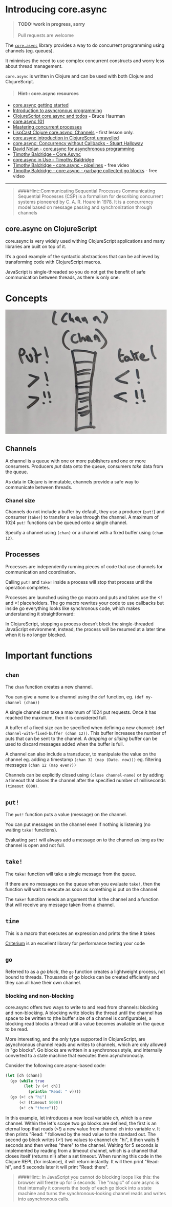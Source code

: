 # Introducing core.async

> #### TODO::work in progress, sorry
> Pull requests are welcome


The [`core.async`](https://clojure.github.io/core.async/) library provides a way to do concurrent programming using channels (eg. queues).

It minimises the need to use complex concurrent constructs and worry less about thread management.

`core.async` is written in Clojure and can be used with both Clojure and ClojureScript.


> #### Hint:: core.async resources
* [core.async getting started](https://github.com/clojure/core.async/wiki/Getting-Started)
* [Introduction to asyncronous programming](http://www.bradcypert.com/2016/07/15/clojure-async/)
* [ClojureScript core.async and todos](https://rigsomelight.com/drafts/clojurescript-core-async-todos.html) - Bruce Haurman
* [core.async 101](https://medium.com/@loganpowell/cljs-core-async-101-f6522faf536d)
* [Mastering concurrent processes](https://www.braveclojure.com/core-async/)
* [LispCast Clojure core.async: Channels](https://www.youtube.com/watch?v=msv8Fvtd6YQ&t=1s) - first lesson only.
* [core.async introduction in ClojureScrpt unravelled](https://funcool.github.io/clojurescript-unraveled/#csp-with-core-async)
* [core.async: Concurrency without Callbacks - Stuart Halloway](https://www.youtube.com/watch?v=VrmfuuHW_6w)
* [David Nolan - core.async for asynchronous programming](https://www.youtube.com/watch?v=AhxcGGeh5ho)
* [Timothy Baldridge - Core.Async](https://www.youtube.com/watch?v=enwIIGzhahw&t=882s)
* [core.async in Use - Timothy Baldridge](https://www.youtube.com/watch?v=096pIlA3GDo&t=22s)
* [Timothy Baldridge - core.async - pipelines](https://www.youtube.com/watch?v=k6zbfb84yIM) - free video
* [Timothy Baldridge - core.async - garbage collected go blocks](https://www.youtube.com/watch?v=VrwVc-saWLw) - free video

---

>####Hint::Communicating Sequential Processes
Communicating Sequential Processes (CSP) is a formalism for describing concurrent systems pioneered by C. A. R. Hoare in 1978. It is a concurrency model based on message passing and synchronization through channels

## core.async on ClojureScript

core.async is very widely used withing ClojureScript applications and many libraries are built on top of it.

It’s a good example of the syntactic abstractions that can be achieved by transforming code with ClojureScript macros.

JavaScript is single-threaded so you do not get the benefit of safe communication between threads, as there is only one.


# Concepts

![Concepts - channel, put, take](/images/core.async-concepts-put-take.png)


## Channels

A channel is a queue with one or more publishers and one or more consumers.  Producers _put_ data onto the queue, consumers _take_ data from the queue.

As data in Clojure is immutable, channels provide a safe way to communicate between threads.

### Chanel size

Channels do not include a buffer by default,  they use a producer (`put!`) and consumer (`take!`) to transfer a value through the channel.  A maximum of 1024 `put!` functions can be queued onto a single channel.

Specify a channel using `(chan)` or a channel with a fixed buffer using `(chan 12)`.


## Processes

Processes are independently running pieces of code that use channels for communication and coordination.

Calling `put!` and `take!` inside a process will stop that process until the operation completes.

Processes are launched using the go macro and puts and takes use the <! and >! placeholders. The go macro rewrites your code to use callbacks but inside go everything looks like synchronous code, which makes understanding it straightforward:

In ClojureScript, stopping a process doesn’t block the single-threaded JavaScript environment, instead, the process will be resumed at a later time when it is no longer blocked.



# Important functions

## `chan`

The `chan` function creates a new channel.

You can give a name to a channel using the `def` function, eg. `(def my-channel (chan))`

A single channel can take a maximum of 1024 put requests.  Once it has reached the maximum, then it is considered full.

A buffer of a fixed size can be specified when defining a new channel: `(def channel-with-fixed-buffer (chan 12))`.  This buffer increases the number of puts that can be sent to the channel.  A _dropping_ or _sliding_ buffer can be used to discard messages added when the buffer is full.

A channel can also include a transducer, to manipulate the value on the channel
eg. adding a timestamp `(chan 32 (map (Date. now)))`
eg. filtering messages `(chan 12 (map even?))`

Channels can be explicitly closed using `(close channel-name)` or by adding a timeout that closes the channel after the specified number of milliseconds `(timeout 6000)`.


## `put!`

The `put!` function puts a value (message) on the channel.

You can put messages on the channel even if nothing is listening (no waiting `take!` functions).

Evaluating `put!` will always add a message on to the channel as long as the channel is open and not full.


## `take!`

The `take!` function will take a single message from the queue.

If there are no messages on the queue when you evaluate `take!`, then the function will wait to execute as soon as something is put on the channel

The `take!` function needs an argument that is the channel and a function that will receive any message taken from a channel.




## `time`
This is a macro that executes an expression and prints the time it takes

[Criterium](https://github.com/hugoduncan/criterium) is an excellent library for performance testing your code


## `go`

Referred to as a _go block_, the `go` function creates a lightweight process, not bound to threads.  Thousands of go blocks can be created efficiently and they can all have their own channel.





### blocking and non-blocking

core.async offers two ways to write to and read from channels: blocking and non-blocking. A blocking write blocks the thread until the channel has space to be written to (the buffer size of a channel is configurable), a blocking read blocks a thread until a value becomes available on the queue to be read.

More interesting, and the only type supported in ClojureScript, are asynchronous channel reads and writes to channels, which are only allowed in "go blocks". Go blocks are written in a synchronous style, and internally converted to a state machine that executes them asynchronously.

Consider the following core.async-based code:

```clojure
(let [ch (chan)]
  (go (while true
        (let [v (<! ch)]
          (println "Read: " v))))
  (go (>! ch "hi")
      (<! (timeout 5000))
      (>! ch "there")))
```

In this example, let introduces a new local variable ch, which is a new channel. Within the let's scope two go blocks are defined, the first is an eternal loop that reads (<!) a new value from channel ch into variable v. It then prints "Read: " followed by the read value to the standard out. The second go block writes (>!) two values to channel ch: "hi", it then waits 5 seconds and then writes "there" to the channel. Waiting for 5 seconds is implemented by reading from a timeout channel, which is a channel that closes itself (returns nil) after a set timeout. When running this code in the Clojure REPL (for instance), it will return instantly. It will then print "Read: hi", and 5 seconds later it will print "Read: there".

>####Hint::
In JavaScript you cannot do blocking loops like this: the browser will freeze up for 5 seconds. The "magic" of core.async is that internally it converts the body of each go block into a state machine and turns the synchronous-looking channel reads and writes into asynchronous calls.
